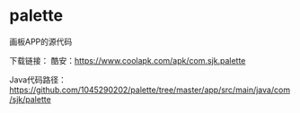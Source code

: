 # palette
画板APP的源代码

下载链接：
酷安：https://www.coolapk.com/apk/com.sjk.palette

Java代码路径：
https://github.com/1045290202/palette/tree/master/app/src/main/java/com/sjk/palette
